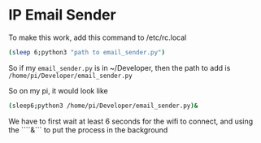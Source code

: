 # IP Email Sender

To make this work, add this command to /etc/rc.local
```bash
(sleep 6;python3 "path to email_sender.py")
```

So if my ```email_sender.py``` is in ~/Developer, then the path to add is ```/home/pi/Developer/email_sender.py ```

So on my pi, it would look like
```bash
(sleep6;python3 /home/pi/Developer/email_sender.py)&
```

We have to first wait at least 6 seconds for the wifi to connect, and using the ````&``` to put the process in the background

